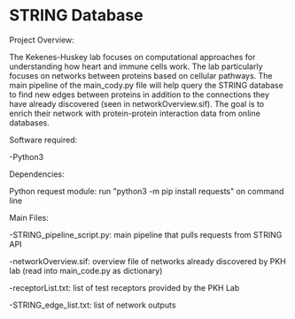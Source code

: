 # STRING Database
Project Overview:


The Kekenes-Huskey lab focuses on computational approaches for understanding how heart and immune cells work. The lab particularly focuses on networks between proteins based on cellular pathways. The main pipeline of the main_cody.py file will help query the STRING database to find new edges between proteins in addition to the connections they have already discovered (seen in networkOverview.sif). The goal is to enrich their network with protein-protein interaction data from online databases.

Software required:

-Python3

Dependencies:

Python request module: run "python3 -m pip install requests" on command line


Main Files:

-STRING_pipeline_script.py: main pipeline that pulls requests from STRING API

-networkOverview.sif: overview file of networks already discovered by PKH lab (read into main_code.py as dictionary)

-receptorList.txt: list of test receptors provided by the PKH Lab

-STRING_edge_list.txt: list of network outputs
